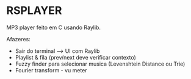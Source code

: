 # RSPLAYER

MP3 player feito em C usando Raylib.

Afazeres: 
- Sair do terminal --> UI com Raylib
- Playlist & fila (prev/next deve verificar contexto)
- Fuzzy finder para selecionar musica (Levenshtein Distance ou Trie)
- Fourier transform - vu meter
